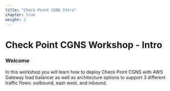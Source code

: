 ```yaml
---
title: "Check Point CGNS Intro"
chapter: true
weight: 2
---
```


# Check Point CGNS Workshop - Intro 

### Welcome

In this workshop you will learn how to deploy Check Point CGNS with AWS Gateway load balancer as well as architecture options to support 3 different traffic flows: outbound, east-west, and inbound.

